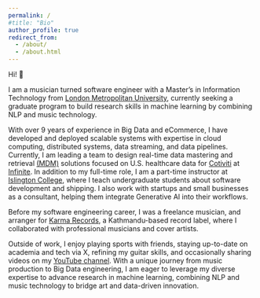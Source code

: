 ```yaml
---
permalink: /
#title: "Bio"
author_profile: true
redirect_from: 
  - /about/
  - /about.html
---
```

Hi! 👋

I am a musician turned software engineer with a Master’s in Information Technology from [London Metropolitan University](https://www.londonmet.ac.uk/), currently seeking a graduate program to build research skills in machine learning by combining NLP and music technology.

With over 9 years of experience in Big Data and eCommerce, I have developed and deployed scalable systems with expertise in cloud computing, distributed systems, data streaming, and data pipelines. Currently, I am leading a team to design real-time data mastering and retrieval [\(MDM\)](https://en.wikipedia.org/wiki/Master_data_management) solutions focused on U.S. healthcare data for [Cotiviti](https://www.cotiviti.com/) at [Infinite](https://www.infinite.com/). In addition to my full-time role, I am a part-time instructor at [Islington College](https://www.islington.edu.np/), where I teach undergraduate students about software development and shipping. I also work with startups and small businesses as a consultant, helping them integrate Generative AI into their workflows.

Before my software engineering career, I was a freelance musician, and arranger for [Karma Records](https://www.youtube.com/@KarmaRecordsNepal), a Kathmandu-based record label, where I collaborated with professional musicians and cover artists.

Outside of work, I enjoy playing sports with friends, staying up-to-date on academia and tech via X, refining my guitar skills, and occasionally sharing videos on my [YouTube channel](https://www.youtube.com/@SudipBishwakarma). With a unique journey from music production to Big Data engineering, I am eager to leverage my diverse expertise to advance research in machine learning, combining NLP and music technology to bridge art and data-driven innovation.
